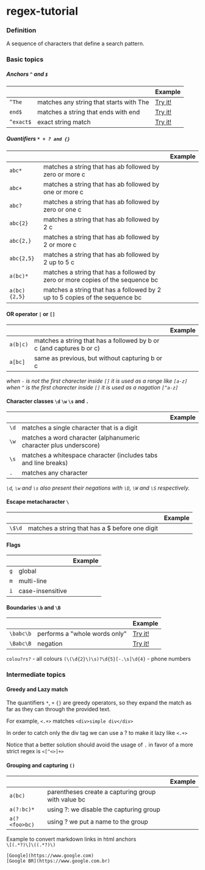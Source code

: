 # regex-tutorial

### Definition
A sequence of characters that define a search pattern.


### Basic topics

##### Anchors `^` and `$`
|         |            | Example |
| --------|------------| --------|
|`^The` | matches any string that starts with The |  [Try it!](https://regex101.com/r/I9rM8i/1) |
|`end$` | matches a string that ends with end | [Try it!](https://regex101.com/r/qvTmIl/1) |
|`^exact$` | exact string match | [Try it!](https://regex101.com/r/KfWmjq/1) |

##### Quantifiers `* + ? and {}`
|         |            | Example |
| --------|------------| --------|
| `abc*` | matches a string that has ab followed by zero or more c | |
| `abc+` | matches a string that has ab followed by one or more c | |
| `abc?` | matches a string that has ab followed by zero or one c | |
| `abc{2}` | matches a string that has ab followed by 2 c | |
| `abc{2,}` | matches a string that has ab followed by 2 or more c | |
| `abc{2,5}` | matches a string that has ab followed by 2 up to 5 c | |
| `a(bc)*` | matches a string that has a followed by zero or more copies of the sequence bc | |
| `a(bc){2,5}` | matches a string that has a followed by 2 up to 5 copies of the sequence bc | |


#### OR operator `|` or `[]`
|         |            | Example |
| --------|------------| --------|
| `a(b\|c)` | matches a string that has a followed by b or c (and captures b or c) | |
| `a[bc]`  | same as previous, but without capturing b or c | |
*when `-` is not the first charecter inside `[]` it is used as a range like `[a-z]`*
*when `^` is the first charecter inside `[]` it is used as a nagation `[^a-z]`*


#### Character classes  `\d` `\w` `\s` and `.`
|         |            | Example |
| --------|------------| --------|
| `\d` | matches a single character that is a digit
| `\w` | matches a word character (alphanumeric character plus underscore) | |
| `\s` | matches a whitespace character (includes tabs and line breaks) | |
| `.`  | matches any character | |

*`\d`, `\w` and `\s` also present their negations with `\D`, `\W` and `\S` respectively.* 

#### Escape metacharacter  `\`
|         |            | Example |
| --------|------------| --------|
| `\$\d` | matches a string that has a $ before one digit | |

#### Flags
|         |            | Example |
| --------|------------| --------|
| `g` | global | |
| `m` | multi-line | |
| `i` | case-insensitive | |

#### Boundaries `\b` and `\B`
|         |            | Example |
| --------|------------| --------|
| `\babc\b` | performs a "whole words only" | [Try it!](https://regex101.com/r/cO8lqs/25) |
| `\Babc\B` | negation | [Try it!](https://regex101.com/r/cO8lqs/26) |


`colou?rs?` - all colours 
`(\(\d{2}\)\s)?\d{5}[-.\s]\d{4}` - phone numbers




### Intermediate topics
#### Greedy and Lazy match
The quantifiers `*`, `+` `{}` are greedy operators, so they expand the match as far as they can through the provided text.

For example, `<.+>` matches `<div>simple div</div>`

In order to catch only the div tag we can use a ? to make it lazy like `<.+>`

Notice that a better solution should avoid the usage of `.` in favor of a more strict regex is `<[^<>]+>`

#### Grouping and capturing `()`
|         |            | Example |
| --------|------------| --------|
| `a(bc)` | parentheses create a capturing group with value bc | |
| `a(?:bc)*` | using ?: we disable the capturing group | |
| `a(?<foo>bc)` | using ?<foo> we put a name to the group | |
  

Example to convert markdown links in html anchors  
`\[(.*?)\]\((.*?)\)`

```
[Google](https://www.google.com)
[Google BR](https://www.google.com.br)
```

